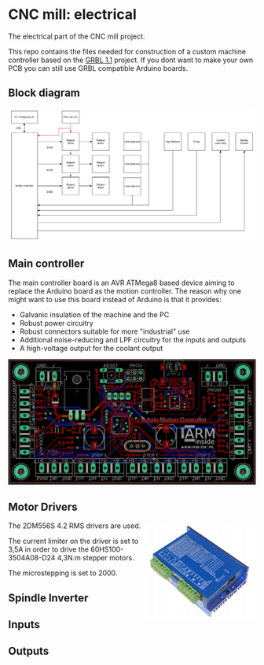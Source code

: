 # CNC mill: electrical
The electrical part of the CNC mill project.

This repo contains the files needed for construction of a custom machine controller based on the [GRBL 1.1](https://github.com/gnea/grbl) project. If you dont want to make your own PCB you can still use GRBL compatible Arduino boards.

## Block diagram
![diagram1](./Images/diagram1.png)

## Main controller

The main controller board is an AVR ATMega8 based device aiming to replace the Arduino board as the motion controller. The reason why one might want to use this board instead of Arduino is that it provides:
* Galvanic insulation of the machine and the PC
* Robust power circuitry
* Robust connectors suitable for more "industrial" use
* Additional noise-reducing and LPF circuitry for the inputs and outputs
* A high-voltage output for the coolant output

![pcb_image](./Images/pcb.PNG)


## Motor Drivers
<img align="right" height="200" src="./Images/driver1.PNG">
The 2DM556S 4.2 RMS drivers are used.

The current limiter on the driver is set to 3,5A in order to drive the 60HS100-3504A08-D24 4,3N.m stepper motors.

The microstepping is set to 2000.


## Spindle Inverter

## Inputs

## Outputs
